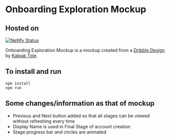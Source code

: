 # Onboarding Exploration Mockup

## Hosted on

[![Netlify Status](https://api.netlify.com/api/v1/badges/04ee47a6-3b3a-423c-8995-f3f99bd81e30/deploy-status)](https://app.netlify.com/sites/lustrous-kleicha-475e5a/deploys)

Onboarding Exploration Mockup is a mockup created from a [Dribble Design](https://dribbble.com/shots/15669113-Onboarding-Exploration) by [Kalpak Tole](https://github.com/KalpakTole).

## To install and run

```
npm install
npm run
```

## Some changes/information as that of mockup

- Previous and Next button added so that all stages can be viewed without refreshing every time
- Display Name is used in Final Stage of account creation
- Stage progress bar and circles are animated
